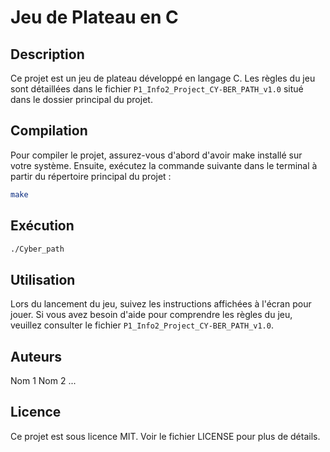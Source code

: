 # Jeu de Plateau en C

## Description
Ce projet est un jeu de plateau développé en langage C. Les règles du jeu sont détaillées dans le fichier `P1_Info2_Project_CY-BER_PATH_v1.0` situé dans le dossier principal du projet.

## Compilation

Pour compiler le projet, assurez-vous d'abord d'avoir make installé sur votre système. Ensuite, exécutez la commande suivante dans le terminal à partir du répertoire principal du projet :

```sh
make
```

## Exécution 

```sh
./Cyber_path
```

## Utilisation
Lors du lancement du jeu, suivez les instructions affichées à l'écran pour jouer. Si vous avez besoin d'aide pour comprendre les règles du jeu, veuillez consulter le fichier `P1_Info2_Project_CY-BER_PATH_v1.0`.

## Auteurs
Nom 1
Nom 2
...

## Licence
Ce projet est sous licence MIT. Voir le fichier LICENSE pour plus de détails.